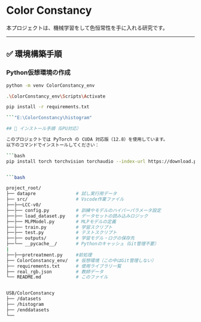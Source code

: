 # Color Constancy

本プロジェクトは、機械学習をして色恒常性を手に入れる研究です。

---

## ✅ 環境構築手順

### Python仮想環境の作成

```bash
python -m venv ColorConstancy_env   

.\ColorConstancy_env\Scripts\Activate   

pip install -r requirements.txt

```"E:\ColorConstancy\histogram"

## 🔧 インストール手順（GPU対応）

このプロジェクトでは PyTorch の CUDA 対応版（12.8）を使用しています。  
以下のコマンドでインストールしてください：

```bash
pip install torch torchvision torchaudio --index-url https://download.pytorch.org/whl/cu128


```bash

project_root/
├── datapre               # 試し実行用データ
├── src/                  # Vscode作業ファイル
├──├──LCC-v0/
├──├── config.py          # 訓練やモデルのハイパーパラメータ設定
├──├── load_dataset.py    # データセットの読み込みロジック
├──├── MLPModel.py        # MLPモデルの定義
├──├── train.py           # 学習スクリプト
├──├── test.py            # テストスクリプト
├──├── outputs/           # 学習モデル・ログの保存先
├──└── __pycache__/       # Pythonのキャッシュ（Git管理不要）
|
├──├──pretreatment.py     #前処理
├── ColorConstancy_env/   # 仮想環境（この中はGit管理しない）
├── requirements.txt      # 使用ライブラリ一覧
├── real_rgb.json         # 教師データ
└── README.md             # このファイル
````

```bash

USB/ColorConstancy
├── /datasets 
├── /histogram       
├── /enddatasets
└── 
````